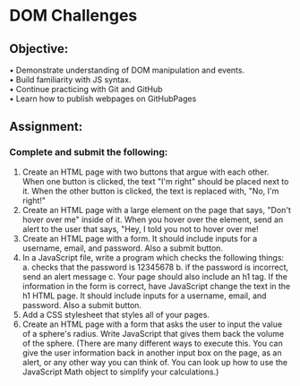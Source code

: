 # DOM Challenges

## Objective:
•	Demonstrate understanding of DOM manipulation and events. <br>
•	Build familiarity with JS syntax. <br>
•	Continue practicing with Git and GitHub <br>
•	Learn how to publish webpages on GitHubPages <br>

## Assignment:
### Complete and submit the following:
1.	Create an HTML page with two buttons that argue with each other. When one button is clicked, the text "I'm right" should be placed next to it. When the other button is clicked, the text is replaced with, "No, I'm right!"
2.	Create an HTML page with a large element on the page that says, "Don't hover over me" inside of it. When you hover over the element, send an alert to the user that says, "Hey, I told you not to hover over me!
3.	Create an HTML page with a form. It should include inputs for a username, email, and password. Also a submit button.
4.	In a JavaScript file, write a program which checks the following things:
a.	checks that the password is 12345678
b.	if the password is incorrect, send an alert message
c.	Your page should also include an h1 tag. If the information in the form is correct, have JavaScript change the text in the h1 HTML page. It should include inputs for a username, email, and password. Also a submit button.
5.	Add a CSS stylesheet that styles all of your pages.
6.	Create an HTML page with a form that asks the user to input the value of a sphere's radius. Write JavaScript that gives them back the volume of the sphere. (There are many different ways to execute this. You can give the user information back in another input box on the page, as an alert, or any other way you can think of. You can look up how to use the JavaScript Math object to simplify your calculations.)
